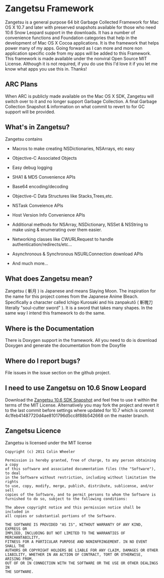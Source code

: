 # Zangetsu Framework #

Zangetsu is a general purpose 64 bit Garbage Collected Framework for Mac OS X 10.7 and later with preserved snapshots available for those who need 10.6 Snow Leopard support in the downloads. It has a number of convenience functions and Foundation categories that help in the development of Mac OS X Cocoa applications. It is the framework that helps power many of my apps. Going forward as I can more and more non application specific code from my apps will be added to this Framework. This framework is made available under the nonviral Open Source MIT License. Although it is not required, if you do use this I'd love it if you let me know what apps you use this in. Thanks!

## ARC Plans ##

When ARC is publicly made available on the Mac OS X SDK, Zangetsu will switch over to it and no longer support Garbage Collection. A final Garbage Collection Snapshot & information on what commit to revert to for GC support will be provided.

## What's in Zangetsu? ##

Zangetsu contains

* Macros to make creating NSDictionaries, NSArrays, etc easy

* Objective-C Associated Objects

* Easy debug logging

* SHA1 & MD5 Convenience APIs

* Base64 encoding/decoding

* Objective-C Data Structures like Stacks,Trees,etc.

* NSTask Conveience APIs

* Host Version Info Convenience APIs

* Additional methods for NSArray, NSDictionary, NSSet & NSString to make using & enumerating over them easier.

* Networking classes like CWURLRequest to handle authentication/redirects/etc...

* Asynchronous & Synchronous NSURLConnection download APIs

* And much more...

## What does Zangetsu mean? ##

Zangetsu ( 斬月 ) is Japanese and means Slaying Moon. The inspiration for the name for this project comes from the Japanese Anime Bleach. Specifically a character called Ichigo Kurosaki and his zanpakutō ( 斬魄刀 literally "soul-cutter sword" ). It is a sword that takes many shapes. In the same way I intend this framework to do the same.

## Where is the Documentation ##
There is Doxygen support in the framework. All you need to do is download Doxygen and generate the documentation from the Doxyfile

## Where do I report bugs? ##
File issues in the issue section on the github project.

## I need to use Zangetsu on 10.6 Snow Leopard ##
Download the [Zangetsu 10.6 SDK Snapshot](https://github.com/downloads/Machx/Zangetsu/Machx-Zangetsu-10_6.zip) and feel free to use it within the terms of the MIT License. Alternatively you may fork the project and revert it to the last commit before settings where updated for 10.7 which is commit 4c1feb41487720d4ae8101796d5cc8f88b542668 on the master branch.

## Zangetsu Licence ##
Zangetsu is licensed under the MIT license

	Copyright (c) 2011 Colin Wheeler

	Permission is hereby granted, free of charge, to any person obtaining a copy
	of this software and associated documentation files (the "Software"), to deal
	in the Software without restriction, including without limitation the rights
	to use, copy, modify, merge, publish, distribute, sublicense, and/or sell
	copies of the Software, and to permit persons to whom the Software is
	furnished to do so, subject to the following conditions:

	The above copyright notice and this permission notice shall be included in
	all copies or substantial portions of the Software.

	THE SOFTWARE IS PROVIDED "AS IS", WITHOUT WARRANTY OF ANY KIND, EXPRESS OR
	IMPLIED, INCLUDING BUT NOT LIMITED TO THE WARRANTIES OF MERCHANTABILITY,
	FITNESS FOR A PARTICULAR PURPOSE AND NONINFRINGEMENT. IN NO EVENT SHALL THE
	AUTHORS OR COPYRIGHT HOLDERS BE LIABLE FOR ANY CLAIM, DAMAGES OR OTHER
	LIABILITY, WHETHER IN AN ACTION OF CONTRACT, TORT OR OTHERWISE, ARISING FROM,
	OUT OF OR IN CONNECTION WITH THE SOFTWARE OR THE USE OR OTHER DEALINGS IN
	THE SOFTWARE.